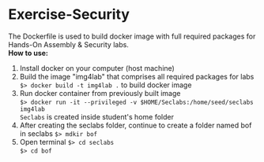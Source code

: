 # Exercise-Security

The Dockerfile is used to build docker image with full required packages for Hands-On Assembly & Security labs. <br>
**How to use:**<br>
1. Install docker on your computer (host machine) <br>
2. Build the image "img4lab" that comprises all required packages for labs <br>
`$> docker build -t img4lab .` to build docker image <br>
3. Run docker container from previously built image <br> 
`$> docker run -it --privileged -v $HOME/Seclabs:/home/seed/seclabs img4lab` <br>
`Seclabs` is created inside student's home folder
4. After creating the seclabs folder, continue to create a folder named bof in seclabs
`$> mdkir bof` <br>
5. Open terminal
`$> cd seclabs` <br>
`$> cd bof` <br>

